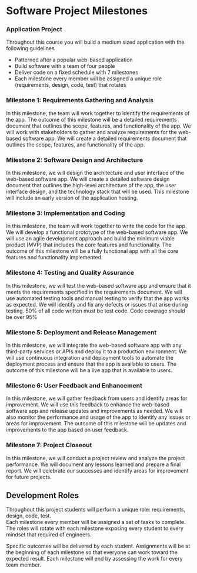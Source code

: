 # Software Project Milestones

### Application Project

Throughout this course you will build a medium sized application with the following guidelines

* Patterned after a popular web-based application
* Build software with a team of four people
* Deliver code on a fixed schedule with 7 milestones
* Each milestone every member will be assigned a unique role (requirements, design, code, test) that rotates 

### Milestone 1: Requirements Gathering and Analysis

In this milestone, the team will work together to identify the requirements of the app. The outcome
of this milestone will be a detailed requirements document that outlines the scope, features, and
functionality of the app. We will work with stakeholders to gather and analyze requirements for the
web-based software app. We will create a detailed requirements document that outlines the scope,
features, and functionality of the app.

### Milestone 2: Software Design and Architecture

In this milestone, we will design the architecture and user interface of the web-based software app.
We will create a detailed software design document that outlines the high-level architecture of the
app, the user interface design, and the technology stack that will be used. This milestone will 
include an early version of the application hosting.

### Milestone 3: Implementation and Coding

In this milestone, the team will work together to write the code for the app. We will develop a
functional prototype of the web-based software app. We will use an agile development approach and
build the minimum viable product (MVP) that includes the core features and functionality. The
outcome of this milestone will be a fully functional app with all the core features and
functionality implemented.

### Milestone 4: Testing and Quality Assurance

In this milestone, we will test the web-based software app and ensure that it meets the requirements
specified in the requirements document. We will use automated testing tools and manual testing to
verify that the app works as expected. We will identify and fix any defects or issues that arise
during testing.  50% of all code written must be test code. Code coverage should be over 95%

### Milestone 5: Deployment and Release Management

In this milestone, we will integrate the web-based software app with any third-party services or
APIs and deploy it to a production environment. We will use continuous integration and deployment
tools to automate the deployment process and ensure that the app is available to users. 
The outcome of this milestone will be a live app that is available to users.

### Milestone 6: User Feedback and Enhancement

In this milestone, we will gather feedback from users and identify areas for improvement. We will
use this feedback to enhance the web-based software app and release updates and improvements as
needed. We will also monitor the performance and usage of the app to identify any issues or areas
for improvement. The outcome of this milestone will be updates and improvements to the app based on
user feedback.

### Milestone 7: Project Closeout

In this milestone, we will conduct a project review and analyze the project performance. We will
document any lessons learned and prepare a final report. We will celebrate our successes and
identify areas for improvement for future projects.


## Development Roles

Throughout this project students will perform a unique role: requirements, design, code, test.  
Each milestone every member will be assigned a set of tasks to complete. The roles will rotate
with each milestone exposing every student to every mindset that required of engineers.

Specific outcomes will be delivered by each student.  Assignments will be at the beginning of each
milestone so that everyone can work toward the expected result. Each milestone will end by
assessing the work for every team member.
